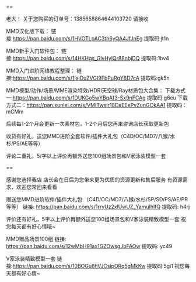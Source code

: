 ==

老大！
关于您购买的订单号：1385658864644103720 请接收

MMD汉化版下载：
链接:https://pan.baidu.com/s/1HVOTLpAC3th6yQA4JfJnEg 提取码:jt1n

MMD新手入门软件包：
链接:https://pan.baidu.com/s/14HKHgs_GlvHylQr88nbjDQ 提取码:1bv4

MMD入门进阶网络教程整理：
链接:https://pan.baidu.com/s/1IxiDuZVGI9FbPuRgY8D7cA 提取码:gk5n

MMD模型/动作/场景/MME渲染特效/HDRI天空球/Ray材质包大合集：
下载方式一:https://pan.baidu.com/s/1DUKGo5wYBqAf3-Sx9nFCAg 提取码:g6eu
下载方式二：https://pan.xunlei.com/s/VMITwsIr18DaEEePvZunGOkAA1
提取码：mCMm

后续每1-2个月会更新一次素材包，1-2个月后您再来咨询店长获取更新包

收货有好礼，送您MMD进阶全套软件/插件大礼包（C4D/OC/MD7/八猴/水杉/PS/AE等等）

评论二重礼，5/字以上评价再额外送您100组场景包和V家泳装模型一套

==

感谢您选择我店
店长会在日后为您带来更为优质的资源更新和售后服务
有资源需求，欢迎您常回来看看

赠送您MMD进阶软件/插件大礼包
（C4D/OC/MD7/八猴/水杉/SP/SD/PS/AE/PR等等）
链接: https://pan.baidu.com/s/1rryUz2xlUwUZ_YamuIhlfQ 提取码: h4rj

评价还有好礼，5字以上评价再额外送您100组场景包和V家泳装精致模型一套
祝您每天都有好心情哦~

MMD赠品场景100组
链接: https://pan.baidu.com/s/12wMbH91ax1GZOwsgJbFAOw 提取码: yc49

V家泳装精致模型一套
链接:https://pan.baidu.com/s/10BOGu8hVJCsipORq5gMkKw 提取码:5gi1
祝您每天都有好心情~
